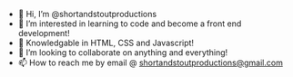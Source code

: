 - 👋 Hi, I’m @shortandstoutproductions
- 👀 I’m interested in learning to code and become a front end development!
- 🌱 Knowledgable in HTML, CSS and Javascript!
- 💞️ I’m looking to collaborate on anything and everything!
- 📫 How to reach me by email @ shortandstoutproductions@gmail.com

<!---
shortandstoutproductions/shortandstoutproductions is a ✨ special ✨ repository because its `README.md` (this file) appears on your GitHub profile.
You can click the Preview link to take a look at your changes.
--->
